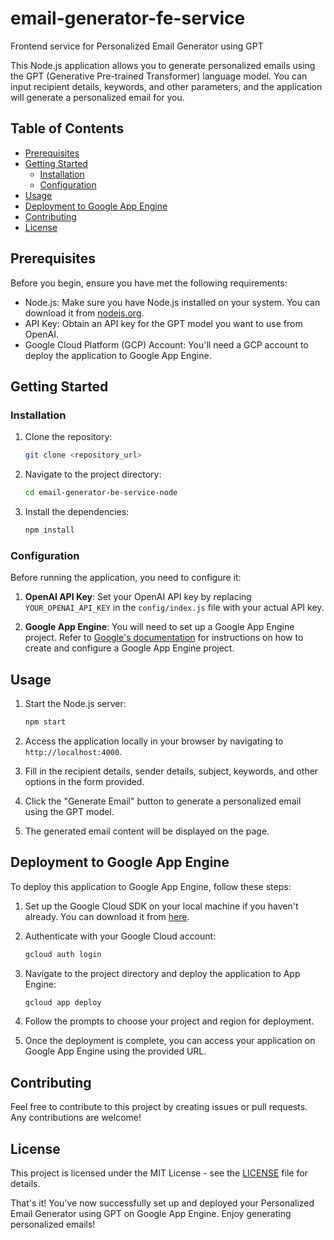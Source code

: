 # email-generator-fe-service
Frontend service for Personalized Email Generator using GPT

This Node.js application allows you to generate personalized emails using the GPT (Generative Pre-trained Transformer) language model. You can input recipient details, keywords, and other parameters, and the application will generate a personalized email for you.

## Table of Contents

- [Prerequisites](#prerequisites)
- [Getting Started](#getting-started)
  - [Installation](#installation)
  - [Configuration](#configuration)
- [Usage](#usage)
- [Deployment to Google App Engine](#deployment-to-google-app-engine)
- [Contributing](#contributing)
- [License](#license)

## Prerequisites

Before you begin, ensure you have met the following requirements:

- Node.js: Make sure you have Node.js installed on your system. You can download it from [nodejs.org](https://nodejs.org/).
- API Key: Obtain an API key for the GPT model you want to use from OpenAI.
- Google Cloud Platform (GCP) Account: You'll need a GCP account to deploy the application to Google App Engine.

## Getting Started

### Installation

1. Clone the repository:

   ```bash
   git clone <repository_url>
   ```

2. Navigate to the project directory:

   ```bash
   cd email-generator-be-service-node
   ```

3. Install the dependencies:

   ```bash
   npm install
   ```

### Configuration

Before running the application, you need to configure it:

1. **OpenAI API Key**: Set your OpenAI API key by replacing `YOUR_OPENAI_API_KEY` in the `config/index.js` file with your actual API key.

2. **Google App Engine**: You will need to set up a Google App Engine project. Refer to [Google's documentation](https://cloud.google.com/appengine/docs/standard) for instructions on how to create and configure a Google App Engine project.

## Usage

1. Start the Node.js server:

   ```bash
   npm start
   ```

2. Access the application locally in your browser by navigating to `http://localhost:4000`.

3. Fill in the recipient details, sender details, subject, keywords, and other options in the form provided.

4. Click the "Generate Email" button to generate a personalized email using the GPT model.

5. The generated email content will be displayed on the page.

## Deployment to Google App Engine

To deploy this application to Google App Engine, follow these steps:

1. Set up the Google Cloud SDK on your local machine if you haven't already. You can download it from [here](https://cloud.google.com/sdk/docs/quickstarts).

2. Authenticate with your Google Cloud account:

   ```bash
   gcloud auth login
   ```

3. Navigate to the project directory and deploy the application to App Engine:

   ```bash
   gcloud app deploy
   ```

4. Follow the prompts to choose your project and region for deployment.

5. Once the deployment is complete, you can access your application on Google App Engine using the provided URL.

## Contributing

Feel free to contribute to this project by creating issues or pull requests. Any contributions are welcome!

## License

This project is licensed under the MIT License - see the [LICENSE](LICENSE) file for details.

That's it! You've now successfully set up and deployed your Personalized Email Generator using GPT on Google App Engine. Enjoy generating personalized emails!
